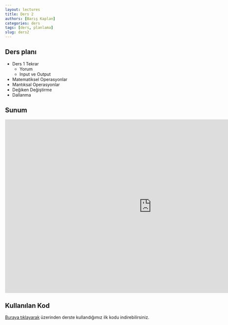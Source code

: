 ```yaml
---
layout: lectures
title: Ders 2
authors: [Barış Kaplan]
categories: ders
tags: [ders, planlama]
slug: ders2
---
```


## Ders planı
- Ders 1 Tekrar
    - Yorum
    - Input ve Output
- Matematiksel Operasyonlar
- Mantıksal Operasyonlar
- Değiken Değiştirme
- Dallanma



## Sunum
<iframe src="https://docs.google.com/presentation/d/110PrVO_t3TwsUOjm6h3cBsNBY8Jzhrm8/edit?usp=sharing&ouid=116596460431170464341&rtpof=true&sd=true" frameborder="0" width="960" height="569" allowfullscreen="true" mozallowfullscreen="true" webkitallowfullscreen="true"></iframe>


## Kullanılan Kod
[Buraya tıklayarak](https://drive.google.com/file/d/1_LKB2Wp8wW-rai7lftCOP7qpJsHbJGuX/view?usp=sharing) üzerinden derste kullandığımız ilk kodu indirebilirsiniz.
